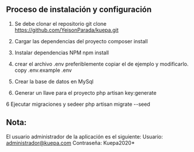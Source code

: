 ## Proceso de instalación y configuración

1. Se debe clonar el repositorio
git clone https://github.com/YeisonParada/kuepa.git

2. Cargar las dependencias del proyecto
composer install

3. Instalar dependencias NPM
npm install

3. crear el archivo .env
preferiblemente copiar el de ejemplo y modificarlo.
copy .env.example .env

4. Crear la base de datos en MySql

5. Generar un llave para el proyecto
php artisan key:generate

6 Ejecutar migraciones y sedeer
php artisan migrate --seed

## Nota:

El usuario administrador de la aplicación es el siguiente:
Usuario: administrador@kuepa.com
Contraseña: Kuepa2020*

